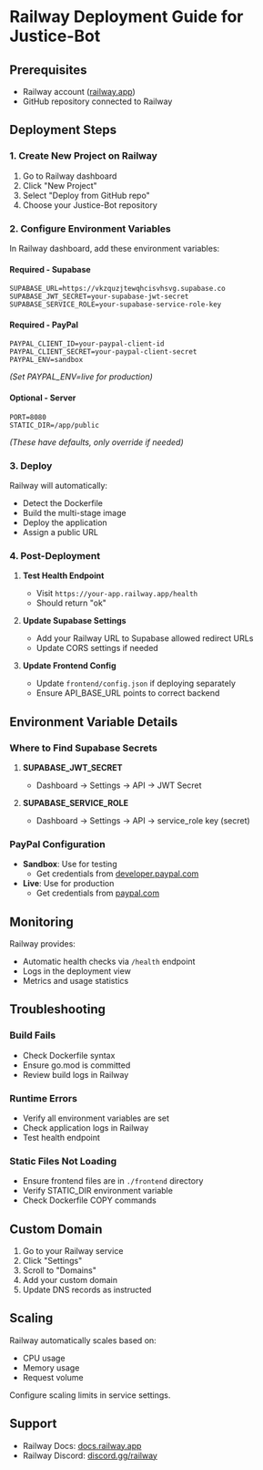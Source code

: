 # Railway Deployment Guide for Justice-Bot

## Prerequisites
- Railway account ([railway.app](https://railway.app))
- GitHub repository connected to Railway

## Deployment Steps

### 1. Create New Project on Railway
1. Go to Railway dashboard
2. Click "New Project"
3. Select "Deploy from GitHub repo"
4. Choose your Justice-Bot repository

### 2. Configure Environment Variables

In Railway dashboard, add these environment variables:

#### Required - Supabase
```
SUPABASE_URL=https://vkzquzjtewqhcisvhsvg.supabase.co
SUPABASE_JWT_SECRET=your-supabase-jwt-secret
SUPABASE_SERVICE_ROLE=your-supabase-service-role-key
```

#### Required - PayPal
```
PAYPAL_CLIENT_ID=your-paypal-client-id
PAYPAL_CLIENT_SECRET=your-paypal-client-secret
PAYPAL_ENV=sandbox
```
*(Set PAYPAL_ENV=live for production)*

#### Optional - Server
```
PORT=8080
STATIC_DIR=/app/public
```
*(These have defaults, only override if needed)*

### 3. Deploy
Railway will automatically:
- Detect the Dockerfile
- Build the multi-stage image
- Deploy the application
- Assign a public URL

### 4. Post-Deployment

1. **Test Health Endpoint**
   - Visit `https://your-app.railway.app/health`
   - Should return "ok"

2. **Update Supabase Settings**
   - Add your Railway URL to Supabase allowed redirect URLs
   - Update CORS settings if needed

3. **Update Frontend Config**
   - Update `frontend/config.json` if deploying separately
   - Ensure API_BASE_URL points to correct backend

## Environment Variable Details

### Where to Find Supabase Secrets

1. **SUPABASE_JWT_SECRET**
   - Dashboard → Settings → API → JWT Secret

2. **SUPABASE_SERVICE_ROLE**
   - Dashboard → Settings → API → service_role key (secret)

### PayPal Configuration

- **Sandbox**: Use for testing
  - Get credentials from [developer.paypal.com](https://developer.paypal.com)
- **Live**: Use for production
  - Get credentials from [paypal.com](https://www.paypal.com/businessmanage/credentials/apiAccess)

## Monitoring

Railway provides:
- Automatic health checks via `/health` endpoint
- Logs in the deployment view
- Metrics and usage statistics

## Troubleshooting

### Build Fails
- Check Dockerfile syntax
- Ensure go.mod is committed
- Review build logs in Railway

### Runtime Errors
- Verify all environment variables are set
- Check application logs in Railway
- Test health endpoint

### Static Files Not Loading
- Ensure frontend files are in `./frontend` directory
- Verify STATIC_DIR environment variable
- Check Dockerfile COPY commands

## Custom Domain

1. Go to your Railway service
2. Click "Settings"
3. Scroll to "Domains"
4. Add your custom domain
5. Update DNS records as instructed

## Scaling

Railway automatically scales based on:
- CPU usage
- Memory usage
- Request volume

Configure scaling limits in service settings.

## Support

- Railway Docs: [docs.railway.app](https://docs.railway.app)
- Railway Discord: [discord.gg/railway](https://discord.gg/railway)
